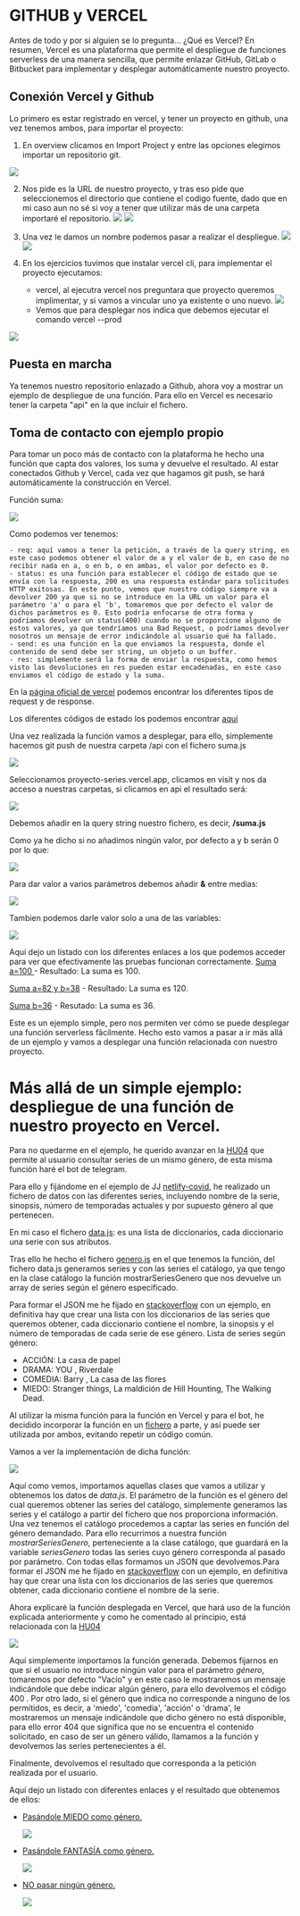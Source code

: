 # GITHUB y VERCEL  
Antes de todo y por si alguien se lo pregunta...
¿Qué es Vercel? En resumen, Vercel es una plataforma que permite el despliegue de funciones serverless de una manera sencilla, que permite enlazar GitHub, GitLab o Bitbucket para implementar y desplegar automáticamente nuestro proyecto.

## Conexión Vercel y Github
Lo primero es estar registrado en vercel, y tener un proyecto en github, una vez tenemos ambos, para importar el proyecto:
 1.  En overview clicamos en Import Project y entre las opciones elegimos importar un repositorio git.

![](pic/import_project.png) 

 2. Nos pide es la URL de nuestro proyecto, y tras eso pide que seleccionemos el directorio que contiene el codigo fuente, dado que en mi caso aun no sé si voy a tener que utilizar más de una carpeta importaré el repositorio.
![](pic/url_project.png)
![](pic/repositorio_completo.png)

 3. Una vez le damos un nombre podemos pasar a realizar el despliegue.
![](pic/deploy_vercel.png)
![](pic/congrat.png)


 4. En los ejercicios tuvimos que instalar vercel cli, para implementar el proyecto ejecutamos:

    - vercel, al ejecutra vercel nos preguntara que proyecto queremos implimentar, y si vamos a vincular uno ya existente o uno nuevo.
![](pic/comando_vercel.png)
    - Vemos que para desplegar nos indica que debemos ejecutar el comando vercel --prod

![](pic/vercel_prod.png)

## Puesta en marcha
Ya tenemos nuestro repositorio enlazado a Github, ahora voy a mostrar un ejemplo de despliegue de una función. Para ello en Vercel es necesario tener la carpeta "api" en la que incluir el fichero.

## Toma de contacto con ejemplo propio
Para tomar un poco más de contacto con la plataforma he hecho una función que capta dos valores, los suma y devuelve el resultado. Al estar conectados Github y Vercel, cada vez que hagamos git push, se hará automáticamente la construcción en Vercel.

Función suma:

![](pic/suma.png)

Como podemos ver tenemos:

    - req: aquí vamos a tener la petición, a través de la query string, en este caso podemos obtener el valor de a y el valor de b, en caso de no recibir nada en a, o en b, o en ambas, el valor por defecto es 0.
    - status: es una función para establecer el código de estado que se envía con la respuesta, 200 es una respuesta estándar para solicitudes HTTP exitosas. En este punto, vemos que nuestro código siempre va a devolver 200 ya que si no se introduce en la URL un valor para el parámetro 'a' o para el 'b', tomaremos que por defecto el valor de dichos parámetros es 0. Esto podría enfocarse de otra forma y podríamos devolver un status(400) cuando no se proporcione alguno de estos valores, ya que tendríamos una Bad Request, o podríamos devolver nosotros un mensaje de error indicándole al usuario qué ha fallado.
    - send: es una función en la que enviamos la respuesta, donde el contenido de send debe ser string, un objeto o un buffer.
    - res: simplemente será la forma de enviar la respuesta, como hemos visto las devoluciones en res pueden estar encadenadas, en este caso enviamos el código de estado y la suma.

En la [página oficial de vercel](https://vercel.com/docs/runtimes#official-runtimes/node-js/node-js-request-and-response-objects) podemos encontrar los diferentes tipos de request y de response.

Los diferentes códigos de estado los podemos encontrar [aquí](https://en.wikipedia.org/wiki/List_of_HTTP_status_codes)

Una vez realizada la función vamos a desplegar, para ello, simplemente hacemos git push de nuestra carpeta /api con el fichero suma.js

![](pic/produccion.png)

Seleccionamos proyecto-series.vercel.app, clicamos en visit y nos da acceso a nuestras carpetas, si clicamos en api el resultado será:

![](pic/not_found.png)

Debemos añadir en la query string nuestro fichero, es decir, **/suma.js**

Como ya he dicho si no añadimos ningún valor, por defecto a y b serán 0 por lo que:

![](pic/suma_0.png)

Para dar valor a varios parámetros debemos añadir **&** entre medias:

![](pic/suma_ab.png)

Tambien podemos darle valor solo a una de las variables:

![](pic/suma_a.png)

Aquí dejo un listado con los diferentes enlaces a los que podemos acceder para ver que efectivamente las pruebas funcionan correctamente.
[Suma a=100 ](https://proyecto-series-hmw3rpx2t.vercel.app/api/suma.js?a=100) - Resultado: La suma es 100.

[Suma a=82 y b=38](https://proyecto-series-hmw3rpx2t.vercel.app/api/suma.js?a=82&b=38) - Resultado: La suma es 120.

[Suma b=36](https://proyecto-series-hmw3rpx2t.vercel.app/api/suma.js?b=36) - Resutado: La suma es 36.

Este es un ejemplo simple, pero nos permiten ver cómo se puede desplegar una función serverless fácilmente. Hecho esto vamos a pasar a ir más allá de un ejemplo y vamos a desplegar una función relacionada con nuestro proyecto. 

# Más allá de un simple ejemplo: despliegue de una función de nuestro proyecto en Vercel.
Para no quedarme en el ejemplo, he querido avanzar en la [HU04](https://github.com/sarasolera/proyectoSeries/issues/20) que permite al usuario consultar series de un mismo género, de esta misma función haré el bot de telegram.

Para ello y fijándome en el ejemplo de JJ [netlify-covid](https://github.com/JJ/netlify-covid-and), he realizado un fichero de datos con las diferentes series, incluyendo nombre de la serie, sinopsis, número de temporadas actuales y por supuesto género al que pertenecen.


En mi caso el fichero [data.js](https://github.com/sarasolera/proyectoSeries/blob/master/api/data.js): es una lista de diccionarios, cada diccionario una serie con sus atributos.


Tras ello he hecho el fichero [genero.js](https://github.com/sarasolera/proyectoSeries/blob/master/api/genero.js) en el que tenemos la función, del fichero data.js generamos series y con las series el catálogo, ya que tengo en la clase catálogo la función mostrarSeriesGenero que nos devuelve un array de series según el género especificado.


Para formar el JSON me he fijado en [stackoverflow](https://es.stackoverflow.com/questions/150520/crear-un-json-en-javascript) con un ejemplo, en definitiva hay que crear una lista con los diccionarios de las series que queremos obtener, cada diccionario contiene el nombre, la sinopsis y el número de temporadas de cada serie de ese género.
Lista de series según género:
 - ACCIÓN: La casa de papel
 - DRAMA: YOU , Riverdale
 - COMEDIA: Barry , La casa de las flores
 - MIEDO: Stranger things, La maldición de Hill Hounting, The Walking Dead.

Al utilizar la misma función para la función en Vercel y para el bot, he decidido incorporar la función en un [fichero](https://github.com/sarasolera/proyectoSeries/blob/master/api/funcion_genero.js) a parte, y así puede ser utilizada por ambos, evitando repetir un código común. 


Vamos a ver la implementación de dicha función:

![](pic/funcion_genero.png)

Aquí como vemos, importamos aquellas clases que vamos a utilizar y obtenemos los datos de *data.js*. El parámetro de la función es el género del cual queremos obtener las series del catálogo, simplemente generamos las series y el catálogo a partir del fichero que nos proporciona información.
Una vez tenemos el catálogo procedemos a captar las series en función del género demandado. Para ello recurrimos a nuestra función *mostrarSeriesGenero*, perteneciente a la clase catálogo, que guardará en la variable *seriesGenero* todas las series cuyo género corresponda al pasado por parámetro. Con todas ellas formamos un JSON que devolvemos.Para formar el JSON me he fijado en [stackoverflow](https://es.stackoverflow.com/questions/150520/crear-un-json-en-javascript) con un ejemplo, en definitiva hay que crear una lista con los diccionarios de las series que queremos obtener, cada diccionario contiene el nombre de la serie.




Ahora explicaré la función desplegada en Vercel, que hará uso de la función explicada anteriormente y como he comentado al principio, está relacionada con la [HU04](https://github.com/sarasolera/proyectoSeries/issues/20)

 ![](pic/genero.png)


Aquí simplemente importamos la función generada. Debemos fijarnos en que si el usuario no introduce ningún valor para el parámetro *género*, tomaremos por defecto "Vacío" y en este caso le mostraremos un mensaje indicándole que debe indicar algún género, para ello devolvemos el código 400 . Por otro lado, si el género que indica no corresponde a ninguno de los permitidos, es decir, a 'miedo', 'comedia', 'acción' o 'drama', le mostraremos un mensaje indicándole que dicho género no está disponible, para ello error 404 que significa que no se encuentra el contenido solicitado, en caso de ser un género válido, llamamos a la función y devolvemos las series pertenecientes a él.

 Finalmente, devolvemos el resultado que corresponda a la petición realizada por el usuario.

 Aquí dejo un listado con diferentes enlaces y el resultado que obtenemos de ellos:
 - [Pasándole MIEDO como género.](https://proyecto-series-i0ab2i95j.vercel.app/api/genero.js?genero=MIEDO)

   ![](pic/resultado1.png)
 - [Pasándole FANTASÍA como género.](https://proyecto-series-i0ab2i95j.vercel.app/api/genero.js?genero=FANTASIA)

   ![](pic/resultado2.png)

 - [NO pasar ningún género.](https://proyecto-series-i0ab2i95j.vercel.app/api/genero.js)

   ![](pic/resultado3.png)